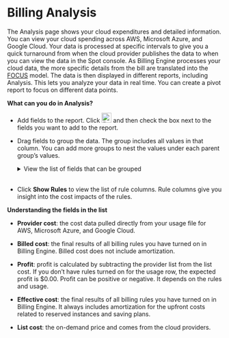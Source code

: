 <meta name="robots" content="noindex">

# Billing Analysis 

The Analysis page shows your cloud expenditures and detailed information. You can view your cloud spending across AWS, Microsoft Azure, and Google Cloud. Your data is processed at specific intervals to give you a quick turnaround from when the cloud provider publishes the data to when you can view the data in the Spot console. As Billing Engine processes your cloud data, the more specific details from the bill are translated into the [FOCUS](https://focus.finops.org/) model. The data is then displayed in different reports, including Analysis. This lets you analyze your data in real time. You can create a pivot report to focus on different data points.

**What can you do in Analysis?**
* Add fields to the report. Click <img width="23" alt="fields" src="https://github.com/spotinst/help/assets/167069628/83a14e59-6b07-4305-a76e-e8d8846cf0ae" /> and then check the box next to the fields you want to add to the report.
* Drag fields to group the data. The group includes all values in that column. You can add more groups to nest the values under each parent group’s values.

  <details>
    <summary markdown="span">View the list of fields that can be grouped</summary>

  * Billing Period Start 
  * Billing Period End 
  * Charge Period Start 
  * Charge Period End 
  * Billing Account Id 
  *  Billing Account Name 
  * Sub Account Id 
  * Sub Account Name 
  * Resource ID 
  * Billing Family ID 
  * Service 
  * Service Category 
  * Region 
  * Availability Zone 
  * Provider 
  * Publisher 
  * Invoice Issuer 
  * Charge Category 
  * Charge Category Native 
  * Pricing Category 
  * SKU ID 
  * SKU Price ID 
  * Pricing Unit 
  * Usage Type 
  * Commitment Discount ID 
  * Commitment Discount Name 
  * Commitment Discount Type 
  * Commitment Discount Category 
  * Operation 
  * Description 
  * Charge Frequency 
  * Resource Name 
  * Resource Type 
  * Provider Tag Key 
  * Provider Tag Value 
  * Billing Currency 
  * Provider Cost
  * List Cost 
  * Profit 
  * Usage Quantity

  </details><br />

* Click **Show Rules** to view the list of rule columns. Rule columns give you insight into the cost impacts of the rules.

**Understanding the fields in the list**

* **Provider cost**: the cost data pulled directly from your usage file for AWS, Microsoft Azure, and Google Cloud.

* **Billed cost**: the final results of all billing rules you have turned on in Billing Engine.  Billed cost does not include amortization.

* **Profit**: profit is calculated by subtracting the provider list from the list cost. If you don’t have rules turned on for the usage row, the expected profit is $0.00. Profit can be positive or negative. It depends on the rules and usage.

* **Effective cost**: the final results of all billing rules you have turned on in Billing Engine. It always includes amortization for the upfront costs related to reserved instances and saving plans.

* **List cost**: the on-demand price and comes from the cloud providers.
